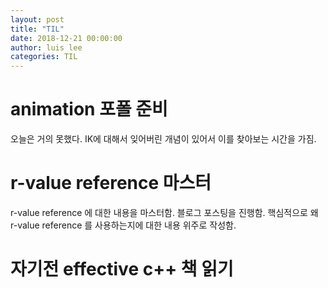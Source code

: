 ```yaml
---
layout: post
title: "TIL"
date: 2018-12-21 00:00:00
author: luis lee
categories: TIL
---
```


# animation 포폴 준비

오늘은 거의 못했다. IK에 대해서 잊어버린 개념이 있어서 이를 찾아보는 시간을 가짐.

# r-value reference 마스터

r-value reference 에 대한 내용을 마스터함.
블로그 포스팅을 진행함.
핵심적으로 왜 r-value reference 를 사용하는지에 대한 내용 위주로 작성함.

# 자기전 effective c++ 책 읽기
